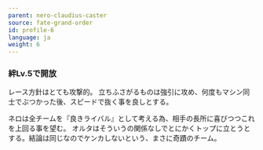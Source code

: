 ```yaml
---
parent: nero-claudius-caster
source: fate-grand-order
id: profile-6
language: ja
weight: 6
---
```


### 絆Lv.5で開放

レース方針はとても攻撃的。
立ちふさがるものは強引に攻め、何度もマシン同士でぶつかった後、スピードで抜く事を良しとする。

ネロは全チームを『良きライバル』として考える為、相手の長所に喜びつつこれを上回る事を望む。
オルタはそういうの関係なしでとにかくトップに立とうとする。結論は同じなのでケンカしないという、まさに奇蹟のチーム。
